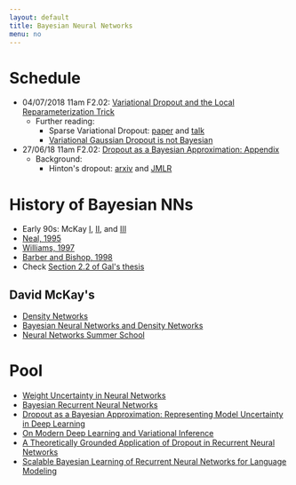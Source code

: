 ```yaml
---
layout: default
title: Bayesian Neural Networks
menu: no
---
```



# Schedule

* 04/07/2018 11am F2.02: [Variational Dropout and the Local Reparameterization Trick](//papers.nips.cc/paper/5666-variational-dropout-and-the-local-reparameterization-trick.pdf)
    * Further reading: 
        * Sparse Variational Dropout: [paper](//arxiv.org/pdf/1701.05369) and [talk](//vimeo.com/238221185)
        * [Variational Gaussian Dropout is not Bayesian](//arxiv.org/pdf/1711.02989.pdf)
* 27/06/18 11am F2.02: [Dropout as a Bayesian Approximation: Appendix](//arxiv.org/pdf/1506.02157.pdf)
    * Background:
        * Hinton's dropout: [arxiv](//arxiv.org/pdf/1207.0580.pdf) and [JMLR](//jmlr.org/papers/volume15/srivastava14a.old/srivastava14a.pdf)

# History of Bayesian NNs 

* Early 90s: McKay [I](//www.mitpressjournals.org/doi/pdf/10.1162/neco.1992.4.3.448), [II](//www.mitpressjournals.org/doi/pdf/10.1162/neco.1992.4.3.415), and [III](//www.mitpressjournals.org/doi/pdf/10.1162/neco.1992.4.5.720) 
* [Neal, 1995](//www.cs.toronto.edu/~radford/ftp/thesis.pdf)
* [Williams, 1997](//papers.nips.cc/paper/1197-computing-with-infinite-networks.pdf)
* [Barber and Bishop, 1998](//www.microsoft.com/en-us/research/wp-content/uploads/2016/02/bishop-ensemble-nato-98.pdf)
* Check [Section 2.2 of Gal's thesis](//mlg.eng.cam.ac.uk/yarin/thesis/thesis.pdf)


## David McKay's

* [Density Networks](https://pdfs.semanticscholar.org/8734/b13a74765d4a78ebf15c9c38991a5302d71c.pdf)
* [Bayesian Neural Networks and Density Networks](http://www.inference.org.uk/mackay/ch_learning.pdf)
* [Neural Networks Summer School](http://www.inference.org.uk/mackay/cpi4.pdf)

# Pool

* [Weight Uncertainty in Neural Networks](https://arxiv.org/pdf/1505.05424.pdf)
* [Bayesian Recurrent Neural Networks](https://arxiv.org/pdf/1704.02798.pdf)
* [Dropout as a Bayesian Approximation: Representing Model Uncertainty in Deep Learning](https://arxiv.org/pdf/1506.02142.pdf)
* [On Modern Deep Learning and Variational Inference](http://www.approximateinference.org/accepted/GalGhahramani2015.pdf)
* [A Theoretically Grounded Application of Dropout in Recurrent Neural Networks](http://papers.nips.cc/paper/6241-a-theoretically-grounded-application-of-dropout-in-recurrent-neural-networks.pdf)
* [Scalable Bayesian Learning of Recurrent Neural Networks for Language Modeling](http://www.aclweb.org/anthology/P17-1030)

